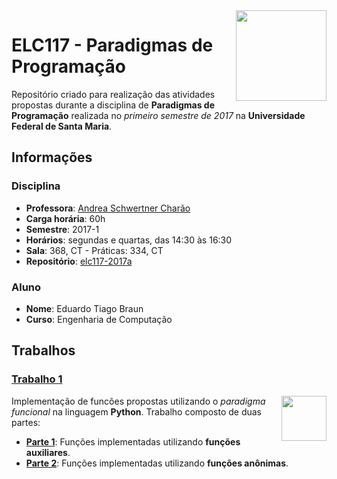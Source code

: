 <img src="https://upload.wikimedia.org/wikipedia/commons/thumb/2/23/Brasao_UFSM_Color_300dpi.jpg/220px-Brasao_UFSM_Color_300dpi.jpg" height="145px" align="right">

# ELC117 - Paradigmas de Programação
Repositório criado para realização das atividades propostas durante a disciplina de **Paradigmas de Programação** realizada no *primeiro semestre de 2017* na **Universidade Federal de Santa Maria**.

## Informações
### Disciplina
* **Professora**: [Andrea Schwertner Charão](http://www.inf.ufsm.br/~andrea)  
* **Carga horária**: 60h
* **Semestre**: 2017-1
* **Horários**: segundas e quartas, das 14:30 às 16:30
* **Sala**: 368, CT - Práticas: 334, CT
* **Repositório**: [elc117-2017a](https://github.com/AndreaInfUFSM/elc117-2017a)

### Aluno
* **Nome**: Eduardo Tiago Braun
* **Curso**: Engenharia de Computação

## Trabalhos
### [Trabalho 1](t1/)

<img src="https://upload.wikimedia.org/wikipedia/commons/thumb/f/f8/Python_logo_and_wordmark.svg/260px-Python_logo_and_wordmark.svg.png" height="72px" align="right">

Implementação de funcões propostas utilizando o *paradigma funcional* na linguagem **Python**. Trabalho composto de duas partes:
* [**Parte 1**](t1/t1parte1.py): Funções implementadas utilizando **funções auxiliares**.
* [**Parte 2**](t1/t1parte2.py): Funções implementadas utilizando **funções anônimas**.
